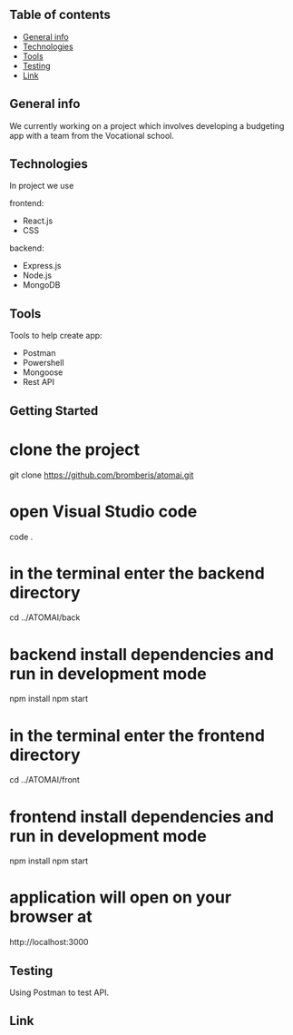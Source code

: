 ## Table of contents

- [General info](#general-info)
- [Technologies](#technologies)
- [Tools](#tools)
- [Testing](#testing)
- [Link](#link)

## General info

We currently working on a project which involves developing a budgeting app with a team from the Vocational school.

## Technologies

In project we use

frontend:

- React.js
- CSS

backend:

- Express.js
- Node.js
- MongoDB

## Tools

Tools to help create app:

- Postman
- Powershell
- Mongoose
- Rest API

## Getting Started

# clone the project
git clone https://github.com/bromberis/atomai.git

# open Visual Studio code
code .

# in the terminal enter the backend directory
cd ../ATOMAI/back

# backend install dependencies and run in development mode
npm install
npm start

# in the terminal enter the frontend directory
cd ../ATOMAI/front

# frontend install dependencies and run in development mode
npm install
npm start

# application will open on your browser at
http://localhost:3000

## Testing

Using Postman to test API.


## Link
